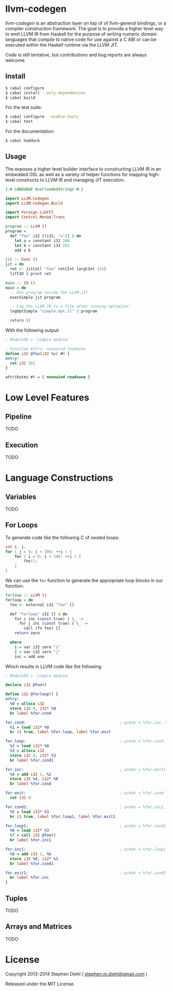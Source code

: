 llvm-codegen
============

*llvm-codegen* is an abstraction layer on top of of llvm-general bindings, or a compiler construction
framework. The goal is to provide a higher level way to emit LLVM IR from Haskell for the purpose of writing
numeric domain languages that compile to native code for use against a C ABI or can be executed within the
Haskell runtime via the LLVM JIT.

Code is still tentative, but contributions and bug reports are always welcome.

Install
-------

```bash
$ cabal configure
$ cabal install --only-dependencies
$ cabal build
```

For the test suite:

```bash
$ cabal configure --enable-tests
$ cabal test
```

For the documentation:

```bash
$ cabal haddock
```

Usage
-----

The exposes a higher level builder interface to constructing LLVM IR in an embedded DSL as well as a variety
of helper functions for mapping high-level constructs to LLVM IR and managing JIT execution.

```haskell
{-# LANGUAGE OverloadedStrings #-}

import LLVM.Codegen
import LLVM.Codegen.Build

import Foreign.LibFFI
import Control.Monad.Trans

program :: LLVM ()
program =
  def "foo" i32 [(i32, "x")] $ do
    let a = constant i32 100
    let b = constant i32 201
    add a b

jit :: Exec ()
jit = do
  ret <- jitCall "foo" retCInt [argCInt 125]
  liftIO $ print ret

main :: IO ()
main = do
  -- Run program inside the LLVM JIT
  execSimple jit program

  -- Log the LLVM IR to a file after running optimizer.
  logOptSimple "simple.opt.ll" 2 program

  return ()
```

With the following output:

```llvm
; ModuleID = 'simple module'

; Function Attrs: nounwind readnone
define i32 @foo(i32 %x) #0 {
entry:
  ret i32 301
}

attributes #0 = { nounwind readnone }
```

Low Level Features
==================

Pipeline
--------

TODO

Execution
----------

TODO

Language Constructions
======================

Variables
---------

TODO

For Loops
---------

To generate code like the following C of nested loops:

```cpp
int i, j;
for ( j = 0; j < 100; ++j ) {
    for ( i = 0; i < 100; ++i ) {
        foo();
    }
}
```

We can use the `for` function to generate the appropriate loop blocks in our function.

```haskell
forloop :: LLVM ()
forloop = do
  foo <- external i32 "foo" []

  def "forloop" i32 [] $ do
    for i inc (const true) $ \_ ->
      for j inc (const true) $ \_ ->
        call (fn foo) []
    return zero

  where
    i = var i32 zero "i"
    j = var i32 zero "j"
    inc = add one
```

Which results in LLVM code like the following:

```llvm
; ModuleID = 'simple module'

declare i32 @foo()

define i32 @forloop() {
entry:
  %0 = alloca i32
  store i32 0, i32* %0
  br label %for.cond

for.cond:                                         ; preds = %for.inc, %entry
  %1 = load i32* %0
  br i1 true, label %for.loop, label %for.exit

for.loop:                                         ; preds = %for.cond
  %2 = load i32* %0
  %3 = alloca i32
  store i32 0, i32* %3
  br label %for.cond1

for.inc:                                          ; preds = %for.exit1
  %4 = add i32 1, %2
  store i32 %4, i32* %0
  br label %for.cond

for.exit:                                         ; preds = %for.cond
  ret i32 0

for.cond1:                                        ; preds = %for.inc1, %for.loop
  %5 = load i32* %3
  br i1 true, label %for.loop1, label %for.exit1

for.loop1:                                        ; preds = %for.cond1
  %6 = load i32* %3
  %7 = call i32 @foo()
  br label %for.inc1

for.inc1:                                         ; preds = %for.loop1
  %8 = add i32 1, %6
  store i32 %8, i32* %3
  br label %for.cond1

for.exit1:                                        ; preds = %for.cond1
  br label %for.inc
}
```

Tuples
------

TODO

Arrays and Matrices
-------------------

TODO

License
=======

Copyright 2013-2014 
Stephen Diehl ( stephen.m.diehl@gmail.com )

Released under the MIT License.
